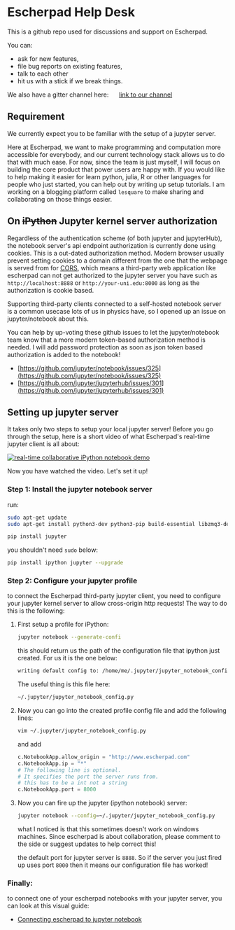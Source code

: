 # Escherpad Help Desk

This is a github repo used for discussions and support on Escherpad.

You can:

*   ask for new features,
*   file bug reports on existing features,
*   talk to each other
*   hit us with a stick if we break things.

We also have a gitter channel here:      [link to our channel](https://gitter.im/escherpad/help-desk)

## Requirement

We currently expect you to be familiar with the setup of a jupyter server.

Here at Escherpad, we want to make programming and computation more accessible for everybody, and our current technology stack allows us to do that with much ease. For now, since the team is just myself, I will focus on building the core product that power users are happy with. If you would like to help making it easier for learn python, julia, R or other languages for people who just started, you can help out by writing up setup tutorials. I am working on a blogging platform called `lesquare` to make sharing and collaborating on those things easier.

## On ~~iPython~~ Jupyter kernel server authorization

Regardless of the authentication scheme (of both jupyter and jupyterHub), the notebook server's api endpoint authorization is currently done using cookies. This is a out-dated authorization method. Modern browser usually prevent setting cookies to a domain different from the one that the webpage is served from for [CORS](https://en.wikipedia.org/wiki/Cross-origin_resource_sharing), which means a third-party web application like escherpad can not get authorized to the jupyter server you have such as `http://localhost:8888` or `http://your-uni.edu:8000` as long as the authorization is cookie based.

Supporting third-party clients connected to a self-hosted notebook server is a common usecase lots of us in physics have, so I opened up an issue on jupyter/notebook about this.

You can help by up-voting these github issues to let the jupyter/notebook team know that a more modern token-based authorization method is needed. I will add password protection as soon as json token based authorization is added to the notebook!

*   [https://github.com/jupyter/notebook/issues/325](https://github.com/jupyter/notebook/issues/325)
*   [https://github.com/jupyter/jupyterhub/issues/301](https://github.com/jupyter/jupyterhub/issues/301)

## Setting up jupyter server

It takes only two steps to setup your local jupyter server! Before you go through the setup, here is a short video of what Escherpad's real-time jupyter client is all about:

[![real-time collaborative iPython notebook demo](http://img.youtube.com/vi/si0QFaDStoo/maxresdefault.jpg)](http://www.youtube.com/watch?v=si0QFaDStoo)

Now you have watched the video. Let's set it up!

### Step 1: Install the jupyter notebook server

run:

```bash
sudo apt-get update
sudo apt-get install python3-dev python3-pip build-essential libzmq3-dev

pip install jupyter

```

you shouldn't need `sudo` below:

```bash
pip install ipython jupyter --upgrade

```

### Step 2: Configure your jupyter profile

to connect the Escherpad third-party jupyter client, you need to configure your jupyter kernel server to allow cross-origin http requests! The way to do this is the following:

1.  First setup a profile for iPython:

    ```bash
    jupyter notebook --generate-confi

    ```

    this should return us the path of the configuration file that ipython just created. For us it is the one below:

    ```bash
    writing default config to: /home/me/.jupyter/jupyter_notebook_config.py

    ```

    The useful thing is this file here:

    ```bash
    ~/.jupyter/jupyter_notebook_config.py

    ```

2.  Now you can go into the created profile config file and add the following lines:

    ```bash
    vim ~/.jupyter/jupyter_notebook_config.py

    ```

    and add

    ```python
    c.NotebookApp.allow_origin = "http://www.escherpad.com"
    c.NotebookApp.ip = "*"
    # The following line is optional. 
    # It specifies the port the server runs from.
    # this has to be a int not a string
    c.NotebookApp.port = 8000

    ```

3.  Now you can fire up the jupyter (ipython notebook) server:

    ```bash
    jupyter notebook --config=~/.jupyter/jupyter_notebook_config.py

    ```

    what I noticed is that this sometimes doesn't work on windows machines. Since escherpad is about collaboration, please comment to the side or suggest updates to help correct this!

    the default port for jupyter server is `8888`. So if the server you just fired up uses port `8000` then it means our configuration file has worked!

### Finally:

to connect one of your escherpad notebooks with your jupyter server, you can look at this visual guide: 

- [Connecting escherpad to jupyter notebook](http://lesquare.escherpad.com/@yang.ge/Connecting-escherpad-to-jupyter-uh5haqreb2nf)
